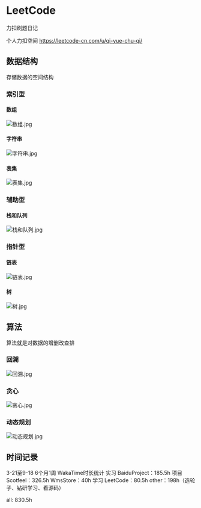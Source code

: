 # LeetCode

力扣刷题日记

个人力扣空间
<https://leetcode-cn.com/u/qi-yue-chu-qi/>

## 数据结构

存储数据的空间结构

### 索引型

#### 数组

![数组.jpg](https://s2.loli.net/2022/09/24/MSkxbKRm2uvitNe.jpg)

#### 字符串

![字符串.jpg](https://s2.loli.net/2022/09/24/K9ANGRrcF5CiQ74.jpg)

#### 表集

![表集.jpg](https://s2.loli.net/2022/09/24/tReKLMyOnV74Jv9.jpg)

### 辅助型

#### 栈和队列

![栈和队列.jpg](https://s2.loli.net/2022/09/24/oq2kEpI1OxMzegt.jpg)

### 指针型

#### 链表

![链表.jpg](https://s2.loli.net/2022/09/24/CEyrPThoQn1LJNw.jpg)

#### 树

![树.jpg](https://s2.loli.net/2022/09/24/GXBRyT3YAtI7Omj.jpg)

## 算法

算法就是对数据的增删改查排

### 回溯

![回溯.jpg](https://s2.loli.net/2022/09/24/6GMj72UBADtQXYT.jpg)

### 贪心

![贪心.jpg](https://s2.loli.net/2022/09/24/JuaomOclb1YspkD.jpg)

### 动态规划

![动态规划.jpg](https://s2.loli.net/2022/09/24/rxgVkPcJbIWEBUz.jpg)

## 时间记录

3-21至9-18 6个月1周
WakaTime时长统计
实习
BaiduProject：185.5h
项目
Scotfeel：326.5h
WmsStore：40h
学习
LeetCode：80.5h
other：198h（造轮子、钻研学习、看源码）

all: 830.5h
